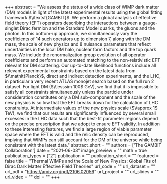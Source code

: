 
+++
abstract = "We assess the status of a wide class of WIMP dark matter (DM) models in light of the latest experimental results using the global fitting framework $\\textsf{GAMBIT}$. We perform a global analysis of effective field theory (EFT) operators describing the interactions between a gauge-singlet Dirac fermion and the Standard Model quarks, the gluons and the photon. In this bottom-up approach, we simultaneously vary the coefficients of 14 such operators up to dimension 7, along with the DM mass, the scale of new physics and 8 nuisance parameters that reflect uncertainties in the local DM halo, nuclear form factors and the top quark mass. We include the renormalization group evolution of all operator coefficients and perform an automated matching to the non-relativistic EFT relevant for DM scattering. Our up-to-date likelihood functions include all relevant experimental constraints based on the latest data from $\\mathit{Planck}$, direct and indirect detection experiments, and the LHC, in particular a very recent ATLAS monojet search based on the full run 2 dataset. For light DM ($\\lesssim 100$ GeV), we find that it is impossible to satisfy all constraints simultaneously unless the particle under consideration constitutes only a DM sub-component and the scale of the new physics is so low that the EFT breaks down for the calculation of LHC constraints. At intermediate values of the new physics scale ($\\approx 1$ TeV), we find that our results are significantly influenced by several small excesses in the LHC data such that the best-fit parameter regions depend on the precise prescription that we adopt to ensure EFT validity. In addition to these interesting features, we find a large region of viable parameter space where the EFT is valid and the relic density can be reproduced, implying that WIMPs can still account for the DM of the universe while being consistent with the latest data."
abstract_short = ""
authors = ['The GAMBIT Collaboration']
date = "2021-06-03"
image_preview = ""
math = true
publication_types = ["2"]
publication = ""
publication_short = ""
featured = false
title = "Thermal WIMPs and the Scale of New Physics: Global Fits of Dirac Dark Matter Effective Field Theories"
url_code = ""
url_dataset = ""
url_pdf = "https://arxiv.org/pdf/2106.02056"
url_project = ""
url_slides = ""
url_video = ""
doi = ""
+++

